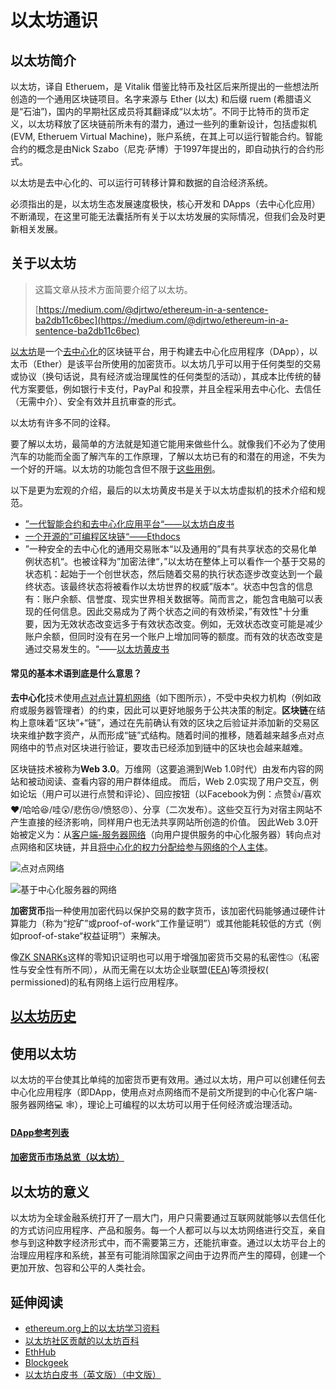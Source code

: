 # 以太坊通识

## 以太坊简介

以太坊，译自 Etheruem，是 Vitalik 借鉴比特币及社区后来所提出的一些想法所创造的一个通用区块链项目。名字来源与 Ether \(以太\) 和后缀 ruem \(希腊语义是“石油”\)，国内的早期社区成员将其翻译成“以太坊”。不同于比特币的货币定义，以太坊释放了区块链前所未有的潜力，通过一些列的重新设计，包括虚拟机\(EVM, Etheruem Virtual Machine\)，账户系统，在其上可以运行智能合约。智能合约的概念是由Nick Szabo（尼克·萨博）于1997年提出的，即自动执行的合约形式。

以太坊是去中心化的、可以运行可转移计算和数据的自洽经济系统。

必须指出的是，以太坊生态发展速度极快，核心开发和 DApps（去中心化应用）不断涌现，在这里可能无法囊括所有关于以太坊发展的实际情况，但我们会及时更新相关发展。

## 关于以太坊

> 这篇文章从技术方面简要介绍了以太坊。
>
> [https://medium.com/@djrtwo/ethereum-in-a-sentence-ba2db11c6bec](https://medium.com/@djrtwo/ethereum-in-a-sentence-ba2db11c6bec)

[以太坊](https://www.ethereum.org/)是一个[去中心化](https://medium.com/@VitalikButerin/the-meaning-of-decentralization-a0c92b76a274)的区块链平台，用于构建去中心化应用程序（DApp），以太币（Ether）是该平台所使用的加密货币。以太坊几乎可以用于任何类型的交易或协议（换句话说，具有经济或治理属性的任何类型的活动），其成本比传统的替代方案要低，例如银行卡支付，PayPal 和投票，并且全程采用去中心化、去信任（无需中介）、安全有效并且抗审查的形式。

以太坊有许多不同的诠释。

要了解以太坊，最简单的方法就是知道它能用来做些什么。就像我们不必为了使用汽车的功能而全面了解汽车的工作原理，了解以太坊已有的和潜在的用途，不失为一个好的开端。以太坊的功能包含但不限于[这些用例](https://github.com/ethereum/wiki/wiki/Decentralized-apps-%28dapps%29)。

以下是更为宏观的介绍，最后的以太坊黄皮书是关于以太坊虚拟机的技术介绍和规范。

* [”一代智能合约和去中心化应用平台“——以太坊白皮书](https://github.com/ethereum/wiki/wiki/White-Paper)
* [一个开源的”可编程区块链“——Ethdocs](http://ethdoc.cn/)
* ”一种安全的去中心化的通用交易账本“以及通用的”具有共享状态的交易化单例状态机“。也被诠释为”加密法律“，”以太坊在整体上可以看作一个基于交易的状态机：起始于一个创世状态，然后随着交易的执行状态逐步改变达到一个最终状态。该最终状态将被看作以太坊世界的权威”版本“。状态中包含的信息有：账户余额、信誉度、现实世界相关数据等。简而言之，能包含电脑可以表现的任何信息。因此交易成为了两个状态之间的有效桥梁，”有效性"十分重要，因为无效状态改变远多于有效状态改变。例如，无效状态改变可能是减少账户余额，但同时没有在另一个账户上增加同等的额度。而有效的状态改变是通过交易发生的。“——[以太坊黄皮书](https://knol.ethereum.cn/eth-basics/evm-basics/yellowpaper)

#### 常见的基本术语到底是什么意思？

**去中心化**技术使用[点对点计算机网络](https://en.wikipedia.org/wiki/Peer-to-peer)（如下图所示），不受中央权力机构（例如政府或服务器管理者）的约束，因此可以更好地服务于公共决策的制定。**区块链**在结构上意味着“区块”+“链”，通过在先前确认有效的区块之后验证并添加新的交易区块来维护数字资产，从而形成“链”式结构。随着时间的推移，随着越来越多点对点网络中的节点对区块进行验证，要攻击已经添加到链中的区块也会越来越难。

区块链技术被称为**Web 3.0**。万维网（这要追溯到Web 1.0时代）由发布内容的网站和被动阅读、查看内容的用户群体组成。 而后，Web 2.0实现了用户交互，例如论坛（用户可以进行点赞和评论）、回应按钮（以Facebook为例：点赞👍/喜欢❤️/哈哈😆/哇😲/悲伤😢/愤怒😠）、分享（二次发布）。这些交互行为对宿主网站不产生直接的经济影响，同样用户也无法共享网站所创造的价值。 因此Web 3.0开始被定义为：从[客户端-服务器网络](https://en.wikipedia.org/wiki/Client%E2%80%93server_model)（向用户提供服务的中心化服务器）转向点对点网络和区块链，并且[将中心化的权力分配给参与网络的个人主体](https://github.com/DemocracyEarth/paper/blob/master/README.mediawiki)。

![&#x70B9;&#x5BF9;&#x70B9;&#x7F51;&#x7EDC;](https://camo.githubusercontent.com/a83d6ca09a1c9e8b181d23d78838fceb6aa42a0b/68747470733a2f2f73757374657267792e66696c65732e776f726470726573732e636f6d2f323031372f30352f32303070782d7032702d6e6574776f726b2d7376672e706e67)

![&#x57FA;&#x4E8E;&#x4E2D;&#x5FC3;&#x5316;&#x670D;&#x52A1;&#x5668;&#x7684;&#x7F51;&#x7EDC;](https://camo.githubusercontent.com/b214a512ed66682bd305f5a1bff12d85c10c0471/68747470733a2f2f73757374657267792e66696c65732e776f726470726573732e636f6d2f323031372f30352f32303070782d7365727665722d62617365642d6e6574776f726b2d7376672e706e67)

**加密货币**指一种使用加密代码以保护交易的数字货币，该加密代码能够通过硬件计算能力（称为“挖矿”或proof-of-work“工作量证明”）或其他能耗较低的方式（例如proof-of-stake“权益证明”）来解决。 

像[ZK SNARKs](https://crypto.stackexchange.com/questions/19884/what-are-snarks)这样的零知识证明也可以用于增强加密货币交易的私密性🤐（私密性与安全性有所不同），从而无需在以太坊企业联盟\([EEA](https://entethalliance.org/)\)等须授权\( permissioned\)的私有网络上运行应用程序。

## [以太坊历史](https://knol.ethereum.cn/extended-resources/short-history-of-ethereum)

## 使用以太坊

以太坊的平台使其比单纯的加密货币更有效用。通过以太坊，用户可以创建任何去中心化应用程序（即DApp，使用点对点网络而不是前文所提到的中心化客户端-服务器网络💻 ️🕸️），理论上可编程的以太坊可以用于任何经济或治理活动。

#### [DApp参考列表](https://github.com/ethereum/wiki/wiki/Decentralized-apps-%28dapps%29)

#### [加密货币市场总览（以太坊）](https://cryptolization.com/ethereum)

## 以太坊的意义

以太坊为全球金融系统打开了一扇大门，用户只需要通过互联网就能够以去信任化的方式访问应用程序、产品和服务。每一个人都可以与以太坊网络进行交互，亲自参与到这种数字经济形式中，而不需要第三方，还能抗审查。通过以太坊平台上的治理应用程序和系统，甚至有可能消除国家之间由于边界而产生的障碍，创建一个更加开放、包容和公平的人类社会。

## 延伸阅读

* [ethereum.org上的以太坊学习资料](https://www.ethereum.org/learn/)
* [以太坊社区贡献的以太坊百科](https://eth.wiki/en/ethereum-introduction)
* [EthHub](https://docs.ethhub.io/ethereum-basics/what-is-ethereum/)
* [Blockgeek](https://blockgeeks.com/guides/ethereum/)
* [以太坊白皮书（英文版）](https://github.com/ethereum/wiki/wiki/White-Paper)[（中文版）](https://knol.ethereum.cn/eth-basics/whitepaper)

